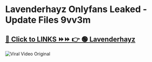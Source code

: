 
 # Lavenderhayz Onlyfans Leaked - Update Files 9vv3m

## <h2><a href="https://clipsfans.com/Lavenderhayz&ref=git">🔗 Click to LINKS ⏩⏩ 👉 🟢 Lavenderhayz </a></h2>

<a href="https://clipsfans.com/Lavenderhayz&ref=git" rel="nofollow" data-target="animated-image.originalLink"><img src="https://i.ibb.co.com/xMMVF88/686577567.gif" alt="Viral Video Original" style="max-width: 100%; display: inline-block;" data-target="animated-image.originalImage"></a>

